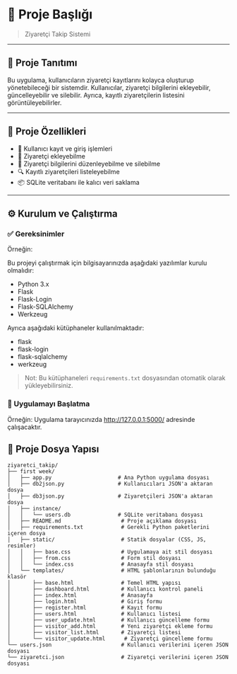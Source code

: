 
# 📌 Proje Başlığı

> Ziyaretçi Takip Sistemi

---

## 🧾 Proje Tanıtımı

Bu uygulama, kullanıcıların ziyaretçi kayıtlarını kolayca oluşturup yönetebileceği bir sistemdir. Kullanıcılar, ziyaretçi bilgilerini ekleyebilir, güncelleyebilir ve silebilir. Ayrıca, kayıtlı ziyaretçilerin listesini görüntüleyebilirler.

---

## 🚀 Proje Özellikleri
 
- 🔐 Kullanıcı kayıt ve giriş işlemleri
- 📅 Ziyaretçi ekleyebilme
- 📝 Ziyaretçi bilgilerini düzenleyebilme ve silebilme
- 🔍 Kayıtlı ziyaretçileri listeleyebilme
- 📦 SQLite veritabanı ile kalıcı veri saklama

---

## ⚙️ Kurulum ve Çalıştırma

### ✅ Gereksinimler
Örneğin:  

Bu projeyi çalıştırmak için bilgisayarınızda aşağıdaki yazılımlar kurulu olmalıdır:

- Python 3.x
- Flask
- Flask-Login
- Flask-SQLAlchemy
- Werkzeug

Ayrıca aşağıdaki kütüphaneler kullanılmaktadır:

- flask
- flask-login
- flask-sqlalchemy
- werkzeug



> Not: Bu kütüphaneleri `requirements.txt` dosyasından otomatik olarak yükleyebilirsiniz.

### 🚀 Uygulamayı Başlatma
Örneğin: 
Uygulama tarayıcınızda http://127.0.0.1:5000/ adresinde çalışacaktır.


## 📂 Proje Dosya Yapısı
```
ziyaretci_takip/
├── first week/
│   ├── app.py                     # Ana Python uygulama dosyası
│   ├── db2json.py                 # Kullanıcıları JSON'a aktaran dosya
│   ├── db3json.py                 # Ziyaretçileri JSON'a aktaran dosya
│   ├── instance/
│   │   └── users.db               # SQLite veritabanı dosyası
│   ├── README.md                   # Proje açıklama dosyası
│   ├── requirements.txt            # Gerekli Python paketlerini içeren dosya
│   ├── static/                     # Statik dosyalar (CSS, JS, resimler)
│   │   ├── base.css                # Uygulamaya ait stil dosyası
│   │   ├── from.css                # Form stil dosyası
│   │   └── index.css               # Anasayfa stil dosyası
│   └── templates/                  # HTML şablonlarının bulunduğu klasör
│       ├── base.html               # Temel HTML yapısı
│       ├── dashboard.html          # Kullanıcı kontrol paneli
│       ├── index.html              # Anasayfa
│       ├── login.html              # Giriş formu
│       ├── register.html           # Kayıt formu
│       ├── users.html              # Kullanıcı listesi
│       ├── user_update.html        # Kullanıcı güncelleme formu
│       ├── visitor_add.html        # Yeni ziyaretçi ekleme formu
│       ├── visitor_list.html       # Ziyaretçi listesi
│       └── visitor_update.html      # Ziyaretçi güncelleme formu
└── users.json                      # Kullanıcı verilerini içeren JSON dosyası
└── ziyaretci.json                  # Ziyaretçi verilerini içeren JSON dosyası
```















